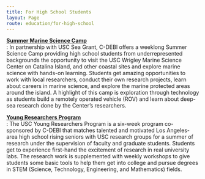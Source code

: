 ```yaml
---
title: For High School Students
layout: Page
route: education/for-high-school
---
```


**[Summer Marine Science Camp](http://dornsife.usc.edu/uscseagrant/summer-science-programs/)**  
: In partnership with USC Sea Grant, C-DEBI offers a weeklong Summer Science Camp providing high school students from underrepresented backgrounds the opportunity to visit the USC Wrigley Marine Science Center on Catalina Island, and other coastal sites and explore marine science with hands-on learning. Students get amazing opportunities to work with local researchers, conduct their own research projects, learn about careers in marine science, and explore the marine protected areas around the island. A highlight of this camp is exploration through technology as students build a remotely operated vehicle (ROV) and learn about deep-sea research done by the Center’s researchers.

**[Young Researchers Program](http://youngresearchers.usc.edu/)**  
: The USC Young Researchers Program is a six-week program co-sponsored by C-DEBI that matches talented and motivated Los Angeles-area high school rising seniors with USC research groups for a summer of research under the supervision of faculty and graduate students. Students get to experience first-hand the excitement of research in real university labs. The research work is supplemented with weekly workshops to give students some basic tools to help them get into college and pursue degrees in STEM (Science, Technology, Engineering, and Mathematics) fields.
